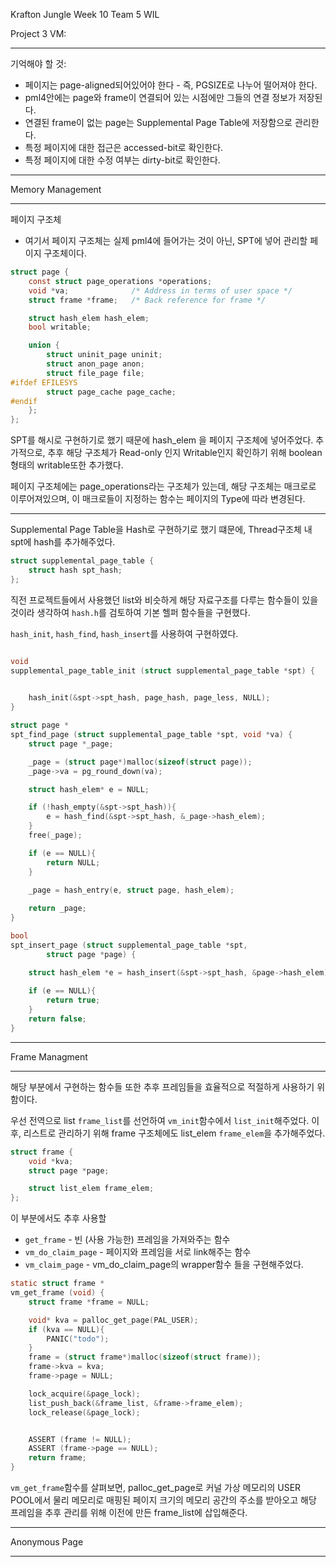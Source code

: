 Krafton Jungle 
Week 10 Team 5 WIL

Project 3 VM:

---

기억해야 할 것:

 - 페이지는 page-aligned되어있어야 한다 - 즉, PGSIZE로 나누어 떨어져야 한다.
 - pml4안에는 page와 frame이 연결되어 있는 시점에만 그들의 연결 정보가 저장된다. 
 - 연결된 frame이 없는 page는 Supplemental Page Table에 저장함으로 관리한다. 
 - 특정 페이지에 대한 접근은 accessed-bit로 확인한다.
 - 특정 페이지에 대한 수정 여부는 dirty-bit로 확인한다. 
 

--- 

Memory Management 

---

페이지 구조체

- 여기서 페이지 구조체는 실제 pml4에 들어가는 것이 아닌, SPT에 넣어 관리할 페이지 구조체이다.

```c
struct page {
	const struct page_operations *operations;
	void *va;              /* Address in terms of user space */
	struct frame *frame;   /* Back reference for frame */

	struct hash_elem hash_elem;
	bool writable;

	union {
		struct uninit_page uninit;
		struct anon_page anon;
		struct file_page file;
#ifdef EFILESYS
		struct page_cache page_cache;
#endif
	};
};
```
SPT를 해시로 구현하기로 했기 때문에 hash_elem 을 페이지 구조체에 넣어주었다. 
추가적으로, 추후 해당 구조체가 Read-only 인지 Writable인지 확인하기 위해 boolean 형태의 writable또한 추가했다. 

페이지 구조체에는 page_operations라는 구조체가 있는데, 해당 구조체는 매크로로 이루어져있으며, 이 매크로들이 지정하는 함수는 페이지의 Type에 따라 변경된다. 

---

Supplemental Page Table을 Hash로 구현하기로 했기 떄문에, Thread구조체 내 spt에 hash를 추가해주었다. 

```c
struct supplemental_page_table {
	struct hash spt_hash;
};
```

직전 프로젝트들에서 사용했던 list와 비슷하게 해당 자료구조를 다루는 함수들이 있을것이라 생각하여 `hash.h`를 검토하여 기본 헬퍼 함수들을 구현했다. 

`hash_init`, `hash_find`, `hash_insert`를 사용하여 구현하였다. 

```c

void
supplemental_page_table_init (struct supplemental_page_table *spt) {
	

	hash_init(&spt->spt_hash, page_hash, page_less, NULL);
}

struct page *
spt_find_page (struct supplemental_page_table *spt, void *va) {
	struct page *_page;

	_page = (struct page*)malloc(sizeof(struct page));
	_page->va = pg_round_down(va);

	struct hash_elem* e = NULL;

	if (!hash_empty(&spt->spt_hash)){
		e =	hash_find(&spt->spt_hash, &_page->hash_elem);
	}
	free(_page);

	if (e == NULL){
		return NULL;
	}
 
	_page = hash_entry(e, struct page, hash_elem);

	return _page;
}

bool
spt_insert_page (struct supplemental_page_table *spt,
		struct page *page) {

	struct hash_elem *e = hash_insert(&spt->spt_hash, &page->hash_elem);
	
	if (e == NULL){
		return true;
	} 
	return false;
}
```

---

Frame Managment

--- 

해당 부분에서 구현하는 함수들 또한 추후 프레임들을 효율적으로 적절하게 사용하기 위함이다. 

우선 전역으로 list `frame_list`를 선언하여 `vm_init`함수에서 `list_init`해주었다. 
이후, 리스트로 관리하기 위해 frame 구조체에도 list_elem `frame_elem`을 추가해주었다. 

```c 
struct frame {
	void *kva;
	struct page *page;

    struct list_elem frame_elem;
};
```
이 부분에서도 추후 사용할 
- `get_frame` - 빈 (사용 가능한) 프레임을 가져와주는 함수
- `vm_do_claim_page` - 페이지와 프레임을 서로 link해주는 함수
- `vm_claim_page` - vm_do_claim_page의 wrapper함수
들을 구현해주었다. 

```c
static struct frame *
vm_get_frame (void) {
	struct frame *frame = NULL;

	void* kva = palloc_get_page(PAL_USER);
	if (kva == NULL){	
		PANIC("todo");
	} 
	frame = (struct frame*)malloc(sizeof(struct frame));
	frame->kva = kva; 
	frame->page = NULL; 

	lock_acquire(&page_lock);
	list_push_back(&frame_list, &frame->frame_elem);
	lock_release(&page_lock);


	ASSERT (frame != NULL);
	ASSERT (frame->page == NULL);
	return frame;
}
```
`vm_get_frame`함수를 살펴보면, palloc_get_page로 커널 가상 메모리의 USER POOL에서 물리 메모리로 매핑된 페이지 크기의 메모리 공간의 주소를 받아오고
해당 프레임을 추후 관리를 위해 이전에 만든 frame_list에 삽입해준다. 

---

Anonymous Page 

--- 



